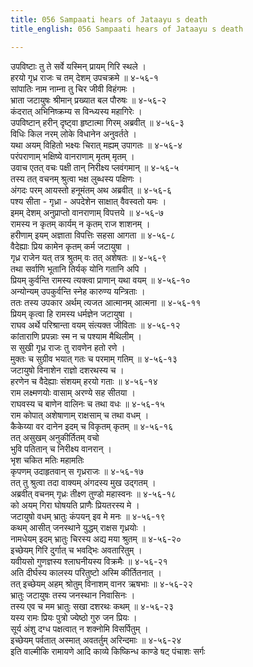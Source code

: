```yaml
---
title: 056 Sampaati hears of Jataayu s death
title_english: 056 Sampaati hears of Jataayu s death

---
```

उपविष्टाः तु ते सर्वे यस्मिन् प्रायम् गिरि स्थले ।  
हरयो गृध्र राजः च तम् देशम् उपचक्रमे ॥ ४-५६-१  
सांपातिः नाम नाम्ना तु चिर जीवी विहंगमः ।  
भ्राता जटायुषः श्रीमान् प्रख्यात बल पौरुषः ॥ ४-५६-२  
कंदरात् अभिनिष्क्रम्य स विन्ध्यस्य महागिरेः ।  
उपविष्टान् हरीन् दृष्ट्वा हृष्टात्मा गिरम् अब्रवीत् ॥ ४-५६-३  
विधिः किल नरम् लोके विधानेन अनुवर्तते ।  
यथा अयम् विहितो भक्ष्यः चिरात् मह्यम् उपागतः ॥ ४-५६-४  
परंपराणाम् भक्षिष्ये वानराणाम् मृतम् मृतम् ।  
उवाच एतत् वचः पक्षी तान् निरीक्ष्य प्लवंगमान् ॥ ४-५६-५  
तस्य तत् वचनम् श्रुत्वा भक्ष लुब्धस्य पक्षिणः ।  
अंगदः परम् आयस्तो हनूमंतम् अथ अब्रवीत् ॥ ४-५६-६  
पश्य सीता - गृध्रा - अपदेशेन साक्षात् वैवस्वतो यमः ।  
इमम् देशम् अनुप्राप्तो वानराणाम् विपत्तये ॥ ४-५६-७  
रामस्य न कृतम् कार्यम् न कृतम् राज शाशनम् ।  
हरीणाम् इयम् अज्ञाता विपत्तिः सहसा आगता ॥ ४-५६-८  
वैदेह्याः प्रिय कामेन कृतम् कर्म जटायुषा ।  
गृध्र राजेन यत् तत्र श्रुतम् वः तत् अशेषतः ॥ ४-५६-९  
तथा सर्वाणि भूतानि तिर्यक् योनि गतानि अपि ।  
प्रियम् कुर्वन्ति रामस्य त्यक्त्वा प्राणान् यथा वयम् ॥ ४-५६-१०  
अन्योन्यम् उपकुर्वन्ति स्नेह कारुण्य यन्त्रिताः ।  
ततः तस्य उपकार अर्थम् त्यजत आत्मानम् आत्मना ॥ ४-५६-११  
प्रियम् कृत्वा हि रामस्य धर्मज्ञेन जटायुषा ।  
राघव अर्थे परिश्रान्ता वयम् संत्यक्त जीविताः ॥ ४-५६-१२  
कांताराणि प्रपन्नाः स्म न च पश्याम मैथिलीम् ।  
स सुखी गृध्र राजः तु रावणेन हतो रणे ।  
मुक्तः च सुग्रीव भयात् गतः च परमाम् गतिम् ॥ ४-५६-१३  
जटायुषो विनाशेन राज्ञो दशरथस्य च ।  
हरणेन च वैदेह्याः संशयम् हरयो गताः ॥ ४-५६-१४  
राम लक्ष्मणयोः वासाम् अरण्ये सह सीतया ।  
राघवस्य च बाणेन वालिनः च तथा वधः ॥ ४-५६-१५  
राम कोपात् अशेषाणाम् राक्षसाम् च तथा वधम् ।  
कैकेय्या वर दानेन इदम् च विकृतम् कृतम् ॥ ४-५६-१६  
तत् असुखम् अनुकीर्तितम् वचो  
भुवि पतितान् च निरीक्ष्य वानरान् ।  
भृश चकित मतिः महामतिः  
कृपणम् उदाहृतवान् स गृध्रराजः ॥ ४-५६-१७  
तत् तु श्रुत्वा तदा वाक्यम् अंगदस्य मुख उद्गतम् ।  
अब्रवीत् वचनम् गृध्रः तीक्ष्ण तुण्डो महास्वनः ॥ ४-५६-१८  
को अयम् गिरा घोषयति प्राणैः प्रियतरस्य मे ।  
जटायुषो वधम् भ्रातुः कंपयन् इव मे मनः ॥ ४-५६-१९  
कथम् आसीत् जनस्थाने युद्धम् राक्षस गृध्रयोः ।  
नामधेयम् इदम् भ्रातुः चिरस्य अद्य मया श्रुतम् ॥ ४-५६-२०  
इच्छेयम् गिरि दुर्गात् च भवद्भिः अवतारितुम् ।  
यवीयसो गुणज्ञस्य श्लाघनीयस्य विक्रमैः ॥ ४-५६-२१  
अति दीर्घस्य कालस्य परितुष्टो अस्मि कीर्तितनात् ।  
तत् इच्छेयम् अहम् श्रोतुम् विनाशम् वानर ऋषभाः ॥ ४-५६-२२  
भ्रातुः जटायुषः तस्य जनस्थान निवासिनः ।  
तस्य एव च मम भ्रातुः सखा दशरथः कथम् ॥ ४-५६-२३  
यस्य रामः प्रियः पुत्रो ज्येष्ठो गुरु जन प्रियः ।  
सूर्य अंशु दग्ध पक्षत्वात् न शक्नोमि विसर्पितुम् ।  
इच्छेयम् पर्वतात् अस्मात् अवतर्तुम् अरिन्दमाः ॥ ४-५६-२४  
इति वाल्मीकि रामायणे आदि काव्ये किष्किन्ध काण्डे षट् पंचाशः सर्गः